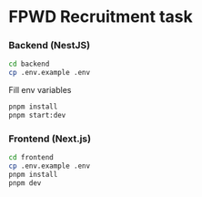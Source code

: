 # FPWD Recruitment task

### Backend (NestJS)

```bash
cd backend
cp .env.example .env
```

Fill env variables

```bash
pnpm install
pnpm start:dev
```

### Frontend (Next.js)

```bash
cd frontend
cp .env.example .env
pnpm install
pnpm dev
```
